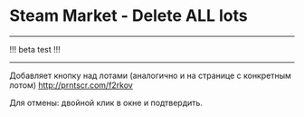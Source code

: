 # Steam Market - Delete ALL lots

***

!!! beta test !!!

***

Добавляет кнопку над лотами (аналогично и на странице с конкретным лотом)
http://prntscr.com/f2rkov

Для отмены: двойной клик в окне и подтвердить. 
